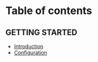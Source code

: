 # Table of contents

## GETTING STARTED

* [Introduction](README.md)
* [Configuration](getting-started/configuration.md)
